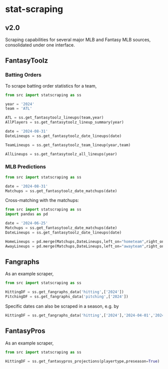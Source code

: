 # stat-scraping
## v2.0

Scraping capabilities for several major MLB and Fantasy MLB sources, consolidated under one interface.

## FantasyToolz


### Batting Orders
To scrape batting order statistics for a team,

```python
from src import statscraping as ss

year = '2024'
team = 'ATL'

ATL = ss.get_fantasytoolz_lineups(team,year)
AllPlayers = ss.get_fantasytoolz_lineup_summary(year)

date = '2024-08-31'
DateLineups = ss.get_fantasytoolz_date_lineups(date)

TeamLineups = ss.get_fantasytoolz_team_lineup(year,team)

AllLineups = ss.get_fantasytoolz_all_lineups(year)
```

### MLB Predictions

```python
from src import statscraping as ss

date = '2024-08-31'
Matchups = ss.get_fantasytoolz_date_matchups(date)
```

Cross-matching with the matchups:
```python 
from src import statscraping as ss
import pandas as pd

date = '2024-06-25'
Matchups = ss.get_fantasytoolz_date_matchups(date)
DateLineups = ss.get_fantasytoolz_date_lineups(date)

HomeLineups = pd.merge(Matchups,DateLineups,left_on="hometeam",right_on="team")
AwayLineups = pd.merge(Matchups,DateLineups,left_on="awayteam",right_on="team")

```


## Fangraphs

As an example scraper,

```python
from src import statscraping as ss

HittingDF = ss.get_fangraphs_data('hitting',['2024'])
PitchingDF = ss.get_fangraphs_data('pitching',['2024'])
```

Specific dates can also be scraped in a season, e.g. by
```python
HittingDF = ss.get_fangraphs_data('hitting',['2024'],'2024-04-01','2024-05-01')
```

## FantasyPros

As an example scraper,

```python
from src import statscraping as ss

HittingDF = ss.get_fantasypros_projections(playertype,preseason=True)
```